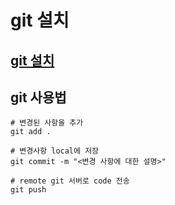 # git 설치

## [git 설치](https://git-scm.com/book/ko/v2/%EC%8B%9C%EC%9E%91%ED%95%98%EA%B8%B0-Git-%EC%84%A4%EC%B9%98)

## git 사용법

```
# 변경된 사항을 추가
git add .

# 변경사항 local에 저장
git commit -m "<변경 사항에 대한 설명>"

# remote git 서버로 code 전송
git push
```

